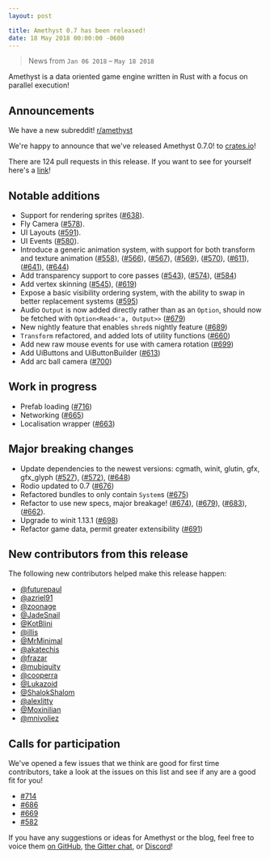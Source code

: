 ```yaml
---
layout: post

title: Amethyst 0.7 has been released!
date: 18 May 2018 00:00:00 -0600
---
```


> News from `Jan 06 2018` – `May 18 2018`

Amethyst is a data oriented game engine written in Rust with a focus on
parallel execution!

## Announcements

We have a new subreddit! [r/amethyst](https://www.reddit.com/r/Amethyst/)

We're happy to announce that we've released Amethyst 0.7.0!
to [crates.io](https://crates.io)!

There are 124 pull requests in this release.  If you want to see for yourself
here's a [link][ep]!

[ep]: https://github.com/amethyst/amethyst/pulls?utf8=%E2%9C%93&q=is%3Apr+is%3Amerged+merged%3A2017-12-29..2018-05-18


## Notable additions

* Support for rendering sprites ([#638]).
* Fly Camera ([#578]).
* UI Layouts ([#591]).
* UI Events ([#580]).
* Introduce a generic animation system, with support for both transform and texture animation ([#558]), ([#566]), ([#567]), ([#569]), ([#570]), ([#611]), ([#641]), ([#644])
* Add transparency support to core passes ([#543]), ([#574]), ([#584])
* Add vertex skinning ([#545]), ([#619])
* Expose a basic visibility ordering system, with the ability to swap in better replacement systems ([#595])
* Audio `Output` is now added directly rather than as an `Option`, should now be fetched with `Option<Read<'a, Output>>` ([#679])
* New nightly feature that enables `shred`s nightly feature ([#689])
* `Transform` refactored, and added lots of utility functions ([#660])
* Add new raw mouse events for use with camera rotation ([#699])
* Add UiButtons and UiButtonBuilder ([#613])
* Add arc ball camera ([#700])


[#580]: https://github.com/amethyst/amethyst/pull/580
[#591]: https://github.com/amethyst/amethyst/pull/591
[#578]: https://github.com/amethyst/amethyst/pull/578
[#638]: https://github.com/amethyst/amethyst/pull/638
[#545]: https://github.com/amethyst/amethyst/pull/545
[#558]: https://github.com/amethyst/amethyst/pull/558
[#566]: https://github.com/amethyst/amethyst/pull/566
[#567]: https://github.com/amethyst/amethyst/pull/567
[#569]: https://github.com/amethyst/amethyst/pull/569
[#570]: https://github.com/amethyst/amethyst/pull/570
[#611]: https://github.com/amethyst/amethyst/pull/611
[#641]: https://github.com/amethyst/amethyst/pull/641
[#644]: https://github.com/amethyst/amethyst/pull/644
[#543]: https://github.com/amethyst/amethyst/pull/543
[#574]: https://github.com/amethyst/amethyst/pull/574
[#584]: https://github.com/amethyst/amethyst/pull/584
[#595]: https://github.com/amethyst/amethyst/pull/595
[#660]: https://github.com/amethyst/amethyst/pull/660
[#689]: https://github.com/amethyst/amethyst/pull/689
[#699]: https://github.com/amethyst/amethyst/pull/699
[#613]: https://github.com/amethyst/amethyst/pull/613
[#619]: https://github.com/amethyst/amethyst/pull/619
[#700]: https://github.com/amethyst/amethyst/pull/700

## Work in progress

* Prefab loading ([#716])
* Networking ([#665])
* Localisation wrapper ([#663])

[#716]: https://github.com/amethyst/amethyst/pull/716
[#665]: https://github.com/amethyst/amethyst/pull/665
[#663]: https://github.com/amethyst/amethyst/pull/663

## Major breaking changes

* Update dependencies to the newest versions: cgmath, winit, glutin, gfx, gfx_glyph ([#527]), ([#572]), ([#648])
* Rodio updated to 0.7 ([#676])
* Refactored bundles to only contain `System`s ([#675])
* Refactor to use new specs, major breakage! ([#674]), ([#679]), ([#683]), ([#662]).
* Upgrade to winit 1.13.1 ([#698])
* Refactor game data, permit greater extensibility ([#691])

[#527]: https://github.com/amethyst/amethyst/pull/527
[#572]: https://github.com/amethyst/amethyst/pull/572
[#648]: https://github.com/amethyst/amethyst/pull/648
[#675]: https://github.com/amethyst/amethyst/pull/675
[#676]: https://github.com/amethyst/amethyst/pull/676
[#674]: https://github.com/amethyst/amethyst/pull/674
[#679]: https://github.com/amethyst/amethyst/pull/679
[#683]: https://github.com/amethyst/amethyst/pull/683
[#662]: https://github.com/amethyst/amethyst/pull/662
[#698]: https://github.com/amethyst/amethyst/pull/698
[#691]: https://github.com/amethyst/amethyst/pull/691

## New contributors from this release

The following new contributors helped make this release happen:

* [@futurepaul](https://github.com/futurepaul)
* [@azriel91](https://github.com/azriel91)
* [@zoonage](https://github.com/zoonage)
* [@JadeSnail](https://github.com/JadeSnail)
* [@KotBlini](https://github.com/KotBlini)
* [@illis](https://github.com/illis)
* [@MrMinimal](https://github.com/MrMinimal)
* [@akatechis](https://github.com/akatechis)
* [@frazar](https://github.com/frazar)
* [@mubiquity](https://github.com/mubiquity)
* [@cooperra](https://github.com/cooperra)
* [@Lukazoid](https://github.com/Lukazoid)
* [@ShalokShalom](https://github.com/ShalokShalom)
* [@alexlitty](https://github.com/alexlitty)
* [@Moxinilian](https://github.com/Moxinilian)
* [@mnivoliez](https://github.com/mnivoliez)

## Calls for participation

We've opened a few issues that we think are good for first time contributors,
take a look at the issues on this list and see if any are a good fit for you!

* [#714](https://github.com/amethyst/amethyst/issues/714)
* [#686](https://github.com/amethyst/amethyst/issues/686)
* [#669](https://github.com/amethyst/amethyst/issues/669)
* [#582](https://github.com/amethyst/amethyst/issues/582)


If you have any suggestions or ideas for Amethyst or the blog, feel free to voice them
[on GitHub][gh], [the Gitter chat][gc], or [Discord](di)!

[gh]: https://github.com/amethyst/website
[gc]: https://gitter.im/orgs/amethyst/rooms
[di]: https://discord.gg/GnP5Whs
